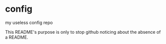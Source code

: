 # config
my useless config repo

This README's purpose is only to stop github noticing about the absence of a README.
